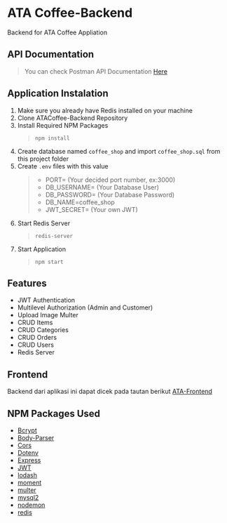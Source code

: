 # ATA Coffee-Backend
Backend for ATA Coffee Appliation

## API Documentation
> You can check Postman API Documentation [Here](https://documenter.getpostman.com/view/10242708/TW77gNyV#b118a2c5-6975-4e81-b280-55cba3fb2e98)

## Application Instalation
1. Make sure you already have Redis installed on your machine
2. Clone ATACoffee-Backend Repository
3. Install Required NPM Packages 
   > `npm install`
4. Create database named `coffee_shop` and import `coffee_shop.sql` from this project folder
5. Create `.env` files with this value
   > - PORT= (Your decided port number, ex:3000)
   > - DB_USERNAME= (Your Database User)
   > - DB_PASSWORD= (Your Database Password)
   > - DB_NAME=coffee_shop
   > - JWT_SECRET= (Your own JWT)
6. Start Redis Server
   > `redis-server`
7. Start Application
   > `npm start`

## Features
- JWT Authentication
- Multilevel Authorization (Admin and Customer)
- Upload Image Multer
- CRUD Items
- CRUD Categories
- CRUD Orders
- CRUD Users
- Redis Server

## Frontend
Backend dari aplikasi ini dapat dicek pada tautan berikut [ATA-Frontend](https://github.com/alifma/ATACoffee-Frontend/)

## NPM Packages Used
- [Bcrypt](https://www.npmjs.com/package/bcrypt)
- [Body-Parser](https://www.npmjs.com/package/body-parser)
- [Cors](https://www.npmjs.com/package/cors)
- [Dotenv](https://www.npmjs.com/package/dotenv)
- [Express](https://www.npmjs.com/package/express)
- [JWT](https://www.npmjs.com/package/jsonwebtoken)
- [lodash](https://www.npmjs.com/package/lodash)
- [moment](https://www.npmjs.com/package/moment)
- [multer](https://www.npmjs.com/package/multer)
- [mysql2](https://www.npmjs.com/package/mysql2)
- [nodemon](https://www.npmjs.com/package/nodemon)
- [redis](https://www.npmjs.com/package/redis)
